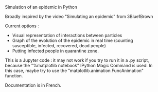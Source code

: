 Simulation of an epidemic in Python

Broadly inspired by the video "Simulating an epidemic" from 3Blue1Brown

Current options :
  - Visual representation of interactions between particles
  - Graph of the evolution of the epidemic in real time (counting susceptible, infected, recovered, dead people)
  - Putting infected people in quarantine zone.


This is a Jupyter code : it may not work if you try to run it in a .py script, because the "%matplotlib notebook" IPython Magic Command 
is used. In this case, maybe try to use the "matplotlib.animation.FuncAnimation" function.

Documentation is in French.
